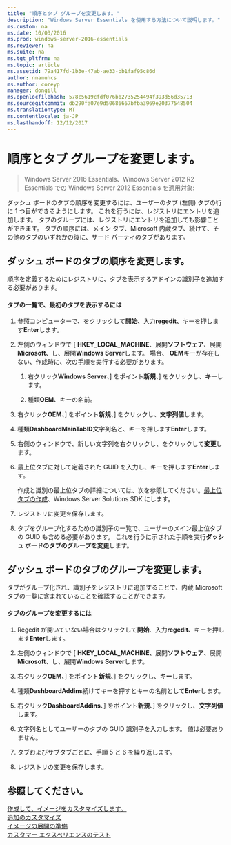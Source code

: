 ```yaml
---
title: "順序とタブ グループを変更します。"
description: "Windows Server Essentials を使用する方法について説明します。"
ms.custom: na
ms.date: 10/03/2016
ms.prod: windows-server-2016-essentials
ms.reviewer: na
ms.suite: na
ms.tgt_pltfrm: na
ms.topic: article
ms.assetid: 79a417fd-1b3e-47ab-ae33-bb1faf95c86d
author: nnamuhcs
ms.author: coreyp
manager: dongill
ms.openlocfilehash: 578c5619cfdf076bb2735254494f393d56d35713
ms.sourcegitcommit: db290fa07e9d50686667bfba3969e20377548504
ms.translationtype: MT
ms.contentlocale: ja-JP
ms.lasthandoff: 12/12/2017
---
```

# <a name="change-the-order-and-grouping-of-tabs"></a>順序とタブ グループを変更します。

>Windows Server 2016 Essentials、Windows Server 2012 R2 Essentials での Windows Server 2012 Essentials を適用対象:

ダッシュ ボードのタブの順序を変更するには、ユーザーのタブ (左側) タブの行に 1 つ目ができるようにします。 これを行うには、レジストリにエントリを追加します。 タブのグループには、レジストリにエントリを追加しても影響ことができます。 タブの順序には、メイン タブ、Microsoft 内蔵タブ、続けて、その他のタブのいずれかの後に、サード パーティのタブがあります。  
  
## <a name="change-the-order-of-the-tabs-in-the-dashboard"></a>ダッシュ ボードのタブの順序を変更します。  
 順序を定義するためにレジストリに、タブを表示するアドインの識別子を追加する必要があります。  
  
#### <a name="to-display-your-tab-first-in-the-list-of-tabs"></a>タブの一覧で、最初のタブを表示するには  
  
1.  参照コンピューターで、をクリックして**開始**、入力**regedit**、キーを押します**Enter**します。  
  
2.  左側のウィンドウで [ **HKEY_LOCAL_MACHINE**、展開**ソフトウェア**、展開**Microsoft**、し、展開**Windows Server**します。 場合、 **OEM**キーが存在しない、作成時に、次の手順を実行する必要があります。  
  
    1.  右クリック**Windows Server**、] をポイント**新規**、] をクリックし、**キー**します。  
  
    2.  種類**OEM**、キーの名前。  
  
3.  右クリック**OEM**、] をポイント**新規**、] をクリックし、**文字列値**します。  
  
4.  種類**DashboardMainTabID**文字列名と、キーを押します**Enter**します。  
  
5.  右側のウィンドウで、新しい文字列を右クリックし、をクリックして**変更**します。  
  
6.  最上位タブに対して定義された GUID を入力し、キーを押します**Enter**します。  
  
     作成と識別の最上位タブの詳細については、次を参照してください。[最上位タブの作成](https://msdn.microsoft.com/library/gg513957)、Windows Server Solutions SDK にします。  
  
7.  レジストリに変更を保存します。  
  
8.  タブをグループ化するための識別子の一覧で、ユーザーのメイン最上位タブの GUID も含める必要があります。 これを行うに示された手順を実行**ダッシュ ボードのタブのグループを変更**します。  
  
## <a name="change-the-grouping-of-tabs-in-the-dashboard"></a>ダッシュ ボードのタブのグループを変更します。  
 タブがグループ化され、識別子をレジストリに追加することで、内蔵 Microsoft タブの一覧に含まれていることを確認することができます。  
  
#### <a name="to-change-the-grouping-of-tabs"></a>タブのグループを変更するには  
  
1.  Regedit が開いていない場合はクリックして**開始**、入力**regedit**、キーを押します**Enter**します。  
  
2.  左側のウィンドウで [ **HKEY_LOCAL_MACHINE**、展開**ソフトウェア**、展開**Microsoft**、し、展開**Windows Server**します。  
  
3.  右クリック**OEM**、] をポイント**新規**、] をクリックし、**キー**します。  
  
4.  種類**DashboardAddins**続けてキーを押すとキーの名前として**Enter**します。  
  
5.  右クリック**DashboardAddins**、] をポイント**新規**、] をクリックし、**文字列値**します。  
  
6.  文字列名としてユーザーのタブの GUID 識別子を入力します。 値は必要ありません。  
  
7.  タブおよびサブタブごとに、手順 5 と 6 を繰り返します。  
  
8.  レジストリの変更を保存します。  
  
## <a name="see-also"></a>参照してください。  
 [作成して、イメージをカスタマイズします。](Creating-and-Customizing-the-Image.md)   
 [追加のカスタマイズ](Additional-Customizations.md)   
 [イメージの展開の準備](Preparing-the-Image-for-Deployment.md)   
 [カスタマー エクスペリエンスのテスト](Testing-the-Customer-Experience.md)